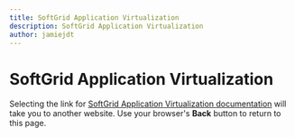 ```yaml
---
title: SoftGrid Application Virtualization
description: SoftGrid Application Virtualization
author: jamiejdt
---
```


# SoftGrid Application Virtualization

Selecting the link for [SoftGrid Application Virtualization documentation](https://technet.microsoft.com/en-us/library/bb906040.aspx) will take you to another website. Use your browser's **Back** button to return to this page.   
